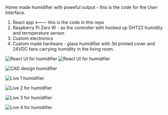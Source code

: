 Home made humidifier with poweful output - this is the code for the User Interface.

1. React app                    <--- this is the code in this repo
2. Raspberry Pi Zero W - as the controller with hooked up DHT22 humidity and termperature sensor.
3. Custom electronics
4. Custom made hardware - glass humidifier with 3d printed cover and 24VDC fans carrying humidity in the living room.

![React UI for humidifier](Hardware/IMG_0711.jpg)
![React UI for humidifier](Hardware/IMG_0712.jpg)

![CAD design humidifier](Hardware/CAD.png)

![Live 1 humidifier](Hardware/IMG_0266.jpg)

![Live 2 for humidifier](Hardware/IMG_0267.jpg)

![Live 3 for humidifier](Hardware/IMG_0271.jpg)

![Live 4 for humidifier](Hardware/IMG_0288.jpg)


